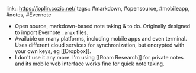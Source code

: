 ---
---

link:: https://joplin.cozic.net/
tags:: #markdown, #opensource, #mobileapp, #notes, #Evernote

- Open source, markdown-based note taking & to do. Originally designed to import Evernote `.enex` files.
- Available on many platforms, including mobile apps and even terminal. Uses different cloud services for synchronization, but encrypted with your own keys, eg [[Dropbox]].
- I don't use it any more. I'm using [[Roam Research]] for private notes and its mobile web interface works fine for quick note taking.
